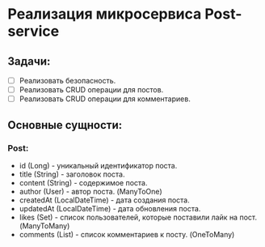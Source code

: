 # Реализация микросервиса Post-service


## Задачи:
- [ ] Реализовать безопасность.
- [ ] Реализовать CRUD операции для постов.
- [ ] Реализовать CRUD операции для комментариев.

## Основные сущности:
### Post:
- id (Long) - уникальный идентификатор поста.
- title (String) - заголовок поста.
- content (String) - содержимое поста.
- author (User) - автор поста. (ManyToOne)
- createdAt (LocalDateTime) - дата создания поста.
- updatedAt (LocalDateTime) - дата обновления поста.
- likes (Set<User>) - список пользователей, которые поставили лайк на пост. (ManyToMany)
- comments (List<Comment>) - список комментариев к посту. (OneToMany)